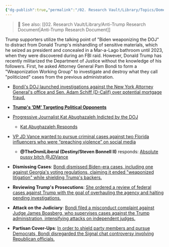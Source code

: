 ```yaml
---
{"dg-publish":true,"permalink":"/02. Research Vault/Library/Topics/Domestic Policy/Politicization of the DOJ/","tags":["research"],"created":"2025-10-29T14:49:03.651-04:00","updated":"2025-10-29T14:50:23.603-04:00"}
---
```


> 🔗 See also: [[02. Research Vault/Library/Anti-Trump Research Document\|Anti-Trump Research Document]]

Trump supporters utilize the talking point of "Biden weaponizing the DOJ" to distract from Donald Trump's mishandling of sensitive materials, which he seized as president and concealed in a Mar-a-Lago bathroom until 2023, when they were discovered during an FBI raid. However, Donald Trump has recently militarized the Department of Justice without the knowledge of his followers. First, he asked Attorney General Pam Bondi to form a "Weaponization Working Group" to investigate and destroy what they call "politicized" cases from the previous administration.

- [Bondi's DOJ launched investigations against the New York Attorney General's office and Sen. Adam Schiff (D-Calif) over potential mortgage fraud.](https://www.nbcnews.com/politics/justice-department/doj-opens-investigation-new-york-ags-office-brought-fraud-case-trump-rcna223731)  

- **[Trump's 'DM' Targeting Political Opponents](https://truthsocial.com/@realDonaldTrump/posts/115239044548033727)**

- [Progressive Journalist Kat Abughazaleh Indicted by the DOJ](https://storage.courtlistener.com/recap/gov.uscourts.ilnd.488591/gov.uscourts.ilnd.488591.1.0.pdf)
    - [Kat Abughazaleh Responds](https://x.com/KatAbughazaleh/status/1983578199129833773)

- [VP JD Vance wanted to pursue criminal cases against two Florida influencers who were “preaching violence” on social media](https://archive.ph/KjLD4#selection-1235.0-1235.264)
    - **@TheOnmiLiberal (Destiny/Steven Bonnell II)** responds: [Absolute pussy bitch @JDVance](https://x.com/TheOmniLiberal/status/1974549777145815163)

- **Dismissing Cases**: [Bondi dismissed Biden-era cases, including one against Georgia's voting regulations, claiming it ended "weaponized litigation" while shielding Trump's backers.](https://www.justice.gov/opa/pr/attorney-general-pamela-bondi-dismisses-biden-era-lawsuit-against-commonsense-georgia)  
  
- **Reviewing Trump's Prosecutions**: [She ordered a review of federal cases against Trump with the goal of overhauling the agency and halting pending investigations.](https://www.pbs.org/newshour/politics/bondi-orders-review-of-trump-cases-after-being-sworn-in-as-attorney-general)  
  
- **Attack on the Judiciary**: [Bondi filed a misconduct complaint against Judge James Boasberg, who supervises cases against the Trump administration, intensifying attacks on independent judges.](https://apnews.com/article/boasberg-salvador-venezuela-trump-misconduct-complaint-b5f5e982263b95f32e4229aefe312f12)
 
- **Partisan Cover-Ups**: [In order to shield party members and pursue Democrats, Bondi disregarded the Signal chat controversy involving Republican officials.](https://san.com/media-miss/attorney-general-bondi-downplays-need-for-signal-chat-probe-as-lawmakers-push-for-investigation/)